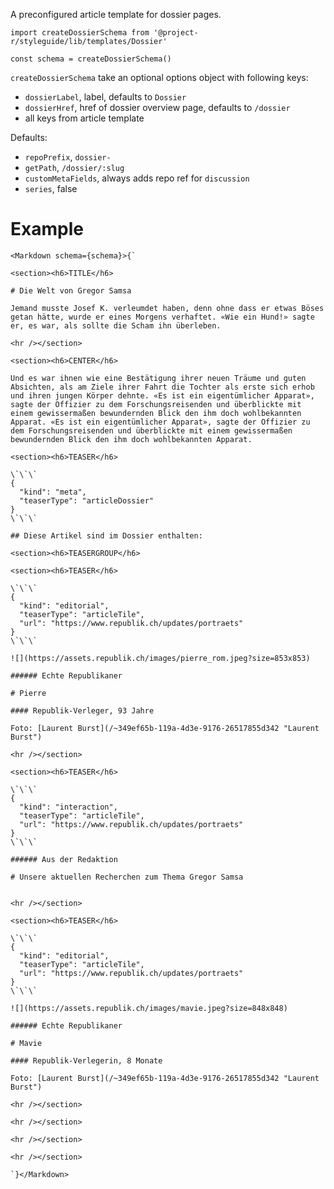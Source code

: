 A preconfigured article template for dossier pages.

```code|lang-jsx
import createDossierSchema from '@project-r/styleguide/lib/templates/Dossier'

const schema = createDossierSchema()
```

`createDossierSchema` take an optional options object with following keys:

- `dossierLabel`, label, defaults to `Dossier`
- `dossierHref`, href of dossier overview page, defaults to `/dossier`
- all keys from article template

Defaults:
- `repoPrefix`, `dossier-`
- `getPath`, `/dossier/:slug`
- `customMetaFields`, always adds repo ref for `discussion`
- `series`, false

# Example

```react|noSource
<Markdown schema={schema}>{`

<section><h6>TITLE</h6>

# Die Welt von Gregor Samsa

Jemand musste Josef K. verleumdet haben, denn ohne dass er etwas Böses getan hätte, wurde er eines Morgens verhaftet. «Wie ein Hund!» sagte er, es war, als sollte die Scham ihn überleben.

<hr /></section>

<section><h6>CENTER</h6>

Und es war ihnen wie eine Bestätigung ihrer neuen Träume und guten Absichten, als am Ziele ihrer Fahrt die Tochter als erste sich erhob und ihren jungen Körper dehnte. «Es ist ein eigentümlicher Apparat», sagte der Offizier zu dem Forschungsreisenden und überblickte mit einem gewissermaßen bewundernden Blick den ihm doch wohlbekannten Apparat. «Es ist ein eigentümlicher Apparat», sagte der Offizier zu dem Forschungsreisenden und überblickte mit einem gewissermaßen bewundernden Blick den ihm doch wohlbekannten Apparat.

<section><h6>TEASER</h6>

\`\`\`
{
  "kind": "meta",
  "teaserType": "articleDossier"
}
\`\`\`

## Diese Artikel sind im Dossier enthalten:

<section><h6>TEASERGROUP</h6>

<section><h6>TEASER</h6>

\`\`\`
{
  "kind": "editorial",
  "teaserType": "articleTile",
  "url": "https://www.republik.ch/updates/portraets"
}
\`\`\`

![](https://assets.republik.ch/images/pierre_rom.jpeg?size=853x853)

###### Echte Republikaner

# Pierre

#### Republik-Verleger, 93 Jahre

Foto: [Laurent Burst](/~349ef65b-119a-4d3e-9176-26517855d342 "Laurent Burst")

<hr /></section>

<section><h6>TEASER</h6>

\`\`\`
{
  "kind": "interaction",
  "teaserType": "articleTile",
  "url": "https://www.republik.ch/updates/portraets"
}
\`\`\`

###### Aus der Redaktion

# Unsere aktuellen Recherchen zum Thema Gregor Samsa


<hr /></section>

<section><h6>TEASER</h6>

\`\`\`
{
  "kind": "editorial",
  "teaserType": "articleTile",
  "url": "https://www.republik.ch/updates/portraets"
}
\`\`\`

![](https://assets.republik.ch/images/mavie.jpeg?size=848x848)

###### Echte Republikaner

# Mavie

#### Republik-Verlegerin, 8 Monate

Foto: [Laurent Burst](/~349ef65b-119a-4d3e-9176-26517855d342 "Laurent Burst")

<hr /></section>

<hr /></section>

<hr /></section>

<hr /></section>

`}</Markdown>
```
